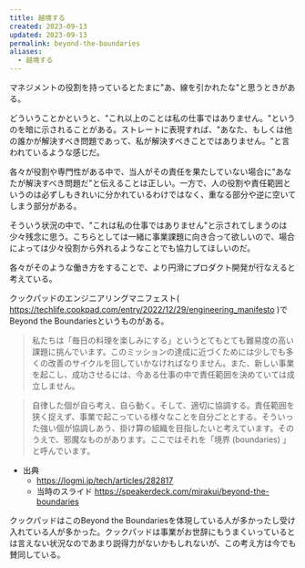 ```yaml
---
title: 越境する
created: 2023-09-13
updated: 2023-09-13
permalink: beyond-the-boundaries
aliases:
  - 越境する
---
```

マネジメントの役割を持っているとたまに"あ、線を引かれたな"と思うときがある。

どういうことかというと、"これ以上のことは私の仕事ではありません。"というのを暗に示されることがある。ストレートに表現すれば、"あなた、もしくは他の誰かが解決すべき問題であって、私が解決すべきことではありません。"と言われているような感じだ。

各々が役割や専門性がある中で、当人がその責任を果たしていない場合に"あなたが解決すべき問題だ"と伝えることは正しい。一方で、人の役割や責任範囲というのは必ずしもきれいに分かれているわけではなく、重なる部分や逆に空いてしまう部分がある。

そういう状況の中で、"これは私の仕事ではありません"と示されてしまうのは少々残念に思う。こちらとしては一緒に事業課題に向き合って欲しいので、場合によっては少々役割から外れるようなことでも協力してほしいのだ。

各々がそのような働き方をすることで、より円滑にプロダクト開発が行なえると考えている。

クックパッドのエンジニアリングマニフェスト( https://techlife.cookpad.com/entry/2022/12/29/engineering_manifesto )でBeyond the Boundariesというものがある。

> 私たちは「毎日の料理を楽しみにする」というとてもとても難易度の高い課題に挑んでいます。このミッションの達成に近づくためには少しでも多くの改善のサイクルを回していかなければなりません。また、新しい事業を起こし、成功させるには、今ある仕事の中で責任範囲を決めていては成立しません。  

> 自律した個が自ら考え、自ら動く。そして、適切に協調する。責任範囲を狭く捉えず、事業で起こっている様々なことを自分ごととする。そういった強い個が協調しあう、掛け算の組織を目指したいと考えています。そのうえで、邪魔なものがあります。ここではそれを「境界 (boundaries) 」と呼んでいます。  

- 出典
	- https://logmi.jp/tech/articles/282817
	- 当時のスライド https://speakerdeck.com/mirakui/beyond-the-boundaries

クックパッドはこのBeyond the Boundariesを体現している人が多かったし受け入れている人が多かった。クックパッドは事業がお世辞にもうまくいっているとは言えない状況なのであまり説得力がないかもしれないが、この考え方は今でも賛同している。
